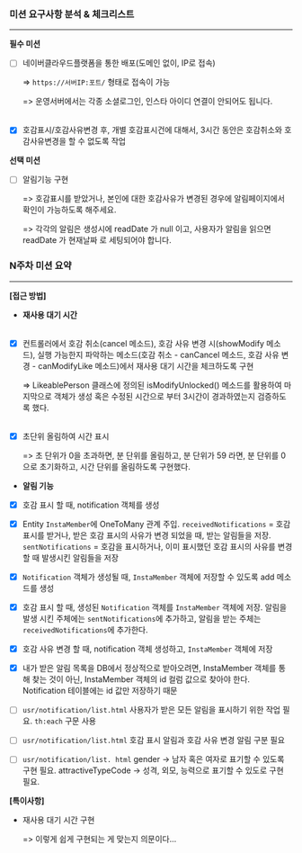### 미션 요구사항 분석 & 체크리스트

---
**필수 미션**
-[ ] 네이버클라우드플랫폼을 통한 배포(도메인 없이, IP로 접속)

  => `https://서버IP:포트/` 형태로 접속이 가능

  => 운영서버에서는 각종 소셜로그인, 인스타 아이디 연결이 안되어도 됩니다.
<br><br>
-[x] 호감표시/호감사유변경 후, 개별 호감표시건에 대해서, 3시간 동안은 호감취소와 호감사유변경을 할 수 없도록 작업

**선택 미션**

-[ ] 알림기능 구현

  => 호감표시를 받았거나, 본인에 대한 호감사유가 변경된 경우에 알림페이지에서 확인이 가능하도록 해주세요.

  => 각각의 알림은 생성시에 readDate 가 null 이고, 사용자가 알림을 읽으면 readDate 가 현재날짜 로 세팅되어야 합니다.


### N주차 미션 요약

---

**[접근 방법]**
- **재사용 대기 시간**
<br><br>
-[x] 컨트롤러에서 호감 취소(cancel 메소드), 호감 사유 변경 시(showModify 메소드), 실행 가능한지 파악하는 메소드(호감 취소 - canCancel 메소드, 호감 사유 변경 - canModifyLike 메소드)에서 재사용 대기 시간을 체크하도록 구현

  => LikeablePerson 클래스에 정의된 isModifyUnlocked() 메소드를 활용하여 마지막으로 객체가 생성 혹은 수정된 시간으로 부터 3시간이 경과하였는지 검증하도록 했다.
<br><br>
-[x] 초단위 올림하여 시간 표시

  => 초 단위가 0을 초과하면, 분 단위를 올림하고, 분 단위가 59 라면, 분 단위를 0으로 초기화하고, 시간 단위를 올림하도록 구현했다.

- **알림 기능**

-[x] 호감 표시 할 때, notification 객체를 생성

-[x] Entity `InstaMember`에 OneToMany 관계 주입. `receivedNotifications` = 호감 표시를 받거나, 받은 호감 표시의 사유가 변경 되었을 때, 받는 알림들을 저장. `sentNotifications` = 호감을 표시하거나, 이미 표시했던 호감 표시의 사유를 변경할 때 발생시킨 알림들을 저장

-[x] `Notification` 객체가 생성될 때, `InstaMember` 객체에 저장할 수 있도록 add 메소드를 생성

-[x] 호감 표시 할 때, 생성된 `Notification` 객체를 `InstaMember` 객체에 저장. 알림을 발생 시킨 주체에는 `sentNotifications`에 추가하고, 알림을 받는 주체는 `receivedNotifications`에 추가한다.

-[x] 호감 사유 변경 할 때, notification 객체 생성하고, `InstaMember` 객체에 저장

-[x] 내가 받은 알림 목록을 DB에서 정상적으로 받아오려면, InstaMember 객체를 통해 찾는 것이 아닌, InstaMember 객체의 id 컬럼 값으로 찾아야 한다. Notification 테이블에는 id 값만 저장하기 때문

-[ ] `usr/notification/list.html` 사용자가 받은 모든 알림을 표시하기 위한 작업 필요. `th:each` 구문 사용

-[ ] `usr/notification/list.html` 호감 표시 알림과 호감 사유 변경 알림 구분 필요

-[ ] `usr/notification/list. html` gender -> 남자 혹은 여자로 표기할 수 있도록 구현 필요. attractiveTypeCode -> 성격, 외모, 능력으로 표기할 수 있도로 구현 필요.

**[특이사항]**

- 재사용 대기 시간 구현

    => 이렇게 쉽게 구현되는 게 맞는지 의문이다...